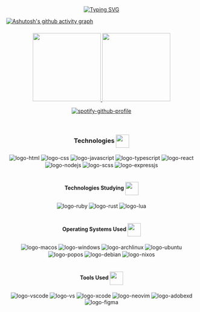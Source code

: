 <div align=center>
<a href="https://git.io/typing-svg"><img src="https://readme-typing-svg.demolab.com?font=Roboto&pause=1000&color=D9E6D1&center=true&width=435&lines=Hello+World!;I'm+Kennedy!" alt="Typing SVG" /></a>
</div>

[![Ashutosh's github activity graph](https://activity-graph.herokuapp.com/graph?username=KennedyReisz&theme=vue)](https://github.com/ashutosh00710/github-readme-activity-graph)

###

<div align="center">
  <a href="https://github.com/KennedyReisz" />
  <img height="180em" src="https://github-readme-stats.vercel.app/api?username=KennedyReisz&show_icons=true&theme=vue-dark&include_all_commits=true&count_private=true"/>
  <img height="180em" src="https://github-readme-stats.vercel.app/api/top-langs/?username=KennedyReisz&layout=compact&theme=vue-dark"/>
  
  [![spotify-github-profile](https://spotify-github-profile.vercel.app/api/view?uid=73elebw1nuzsqkt7lhl70rgde&cover_image=true&theme=natemoo-re&bar_color=0062ff&bar_color_cover=true)](https://spotify-github-profile.vercel.app/api/view?uid=73elebw1nuzsqkt7lhl70rgde&redirect=true)
</div>

<div style="display: inline_block" align="center"><br>
  <h3 align="center">Technologies <img align="center" width="35x" src="https://cdn3.emoji.gg/emojis/3085-vsl-developer.png"/></h3>
  <img align="center" alt="logo-html" src="https://img.shields.io/badge/HTML5-E34F26?style=for-the-badge&logo=html5&logoColor=white">
  <img align="center" alt="logo-css" src="https://img.shields.io/badge/CSS3-1572B6?style=for-the-badge&logo=css3&logoColor=white">
  <img align="center" alt="logo-javascript" src="https://img.shields.io/badge/JavaScript-F7DF1E?style=for-the-badge&logo=javascript&logoColor=black">
  <img align="center" alt="logo-typescript" src="https://img.shields.io/badge/TypeScript-007ACC?style=for-the-badge&logo=typescript&logoColor=white">
  <img align="center" alt="logo-react" src="https://img.shields.io/badge/React-20232A?style=for-the-badge&logo=react&logoColor=61DAFB">
  <img align="center" alt="logo-nodejs" src="https://img.shields.io/badge/Node.js-43853D?style=for-the-badge&logo=node.js&logoColor=white">
  <img align="center" alt="logo-scss" src="https://img.shields.io/badge/Sass-CC6699?style=for-the-badge&logo=sass&logoColor=white">
  <img align="center" alt="logo-expressjs" src="https://img.shields.io/badge/Express.js-000000?style=for-the-badge&logo=express&logoColor=white">
</div>

<br/>

<div align=center>
  <h4 align="center">Technologies Studying <img align="center" width="35x" src="https://cdn3.emoji.gg/emojis/6704-vsl-search.png"/></h4>
  <img align="center" alt="logo-ruby" src="https://img.shields.io/badge/Ruby-CC342D?style=for-the-badge&logo=ruby&logoColor=white">
  <img align="center" alt="logo-rust" src="https://img.shields.io/badge/Rust-000000?style=for-the-badge&logo=rust&logoColor=white">
  <img align="center" alt="logo-lua" src="https://img.shields.io/badge/Lua-2C2D72?style=for-the-badge&logo=lua&logoColor=white">
</div>

<br/>

<div align=center>
  <h4 align="center">Operating Systems Used <img align="center" width="35x" src="https://cdn3.emoji.gg/emojis/8965-vsl-home.png"/></h4>
  <img align="center" alt="logo-macos" src="https://img.shields.io/badge/mac%20os-000000?style=for-the-badge&logo=apple&logoColor=white">
  <img align="center" alt="logo-windows" src="https://img.shields.io/badge/Windows-0078D6?style=for-the-badge&logo=windows&logoColor=white">
  <img align="center" alt="logo-archlinux" src="https://img.shields.io/badge/Arch_Linux-1793D1?style=for-the-badge&logo=arch-linux&logoColor=white">
  <img align="center" alt="logo-ubuntu" src="https://img.shields.io/badge/Ubuntu-E95420?style=for-the-badge&logo=ubuntu&logoColor=white">
  <img align="center" alt="logo-popos" src="https://img.shields.io/badge/Pop!_OS-48B9C7?style=for-the-badge&logo=Pop!_OS&logoColor=white">
  <img align="center" alt="logo-debian" src="https://img.shields.io/badge/Debian-A81D33?style=for-the-badge&logo=debian&logoColor=white">
  <img align="center" alt="logo-nixos" src="https://img.shields.io/badge/NixOS-5277C3?style=for-the-badge&logo=nixos&logoColor=white">
</div>

<br/>

<div align=center>
  <h4 align="center">Tools Used <img align="center" width="35x" src="https://cdn3.emoji.gg/emojis/8635-vsl-settings.png"/></h4>
  <img align="center" alt="logo-vscode" src="https://img.shields.io/badge/Visual_Studio_Code-0078D4?style=for-the-badge&logo=visual%20studio%20code&logoColor=white">
  <img align="center" alt="logo-vs" src="https://img.shields.io/badge/Visual_Studio-5C2D91?style=for-the-badge&logo=visual%20studio&logoColor=white">
  <img align="center" alt="logo-xcode" src="https://img.shields.io/badge/Xcode-007ACC?style=for-the-badge&logo=Xcode&logoColor=white">
  <img align="center" alt="logo-neovim" src="https://img.shields.io/badge/NeoVim-%2357A143.svg?&style=for-the-badge&logo=neovim&logoColor=white">
  <img align="center" alt="logo-adobexd" src="https://img.shields.io/badge/Adobe%20XD-470137?style=for-the-badge&logo=Adobe%20XD&logoColor=#FF61F6">
  <img align="center" alt="logo-figma" src="https://img.shields.io/badge/Figma-F24E1E?style=for-the-badge&logo=figma&logoColor=white">
</div>
